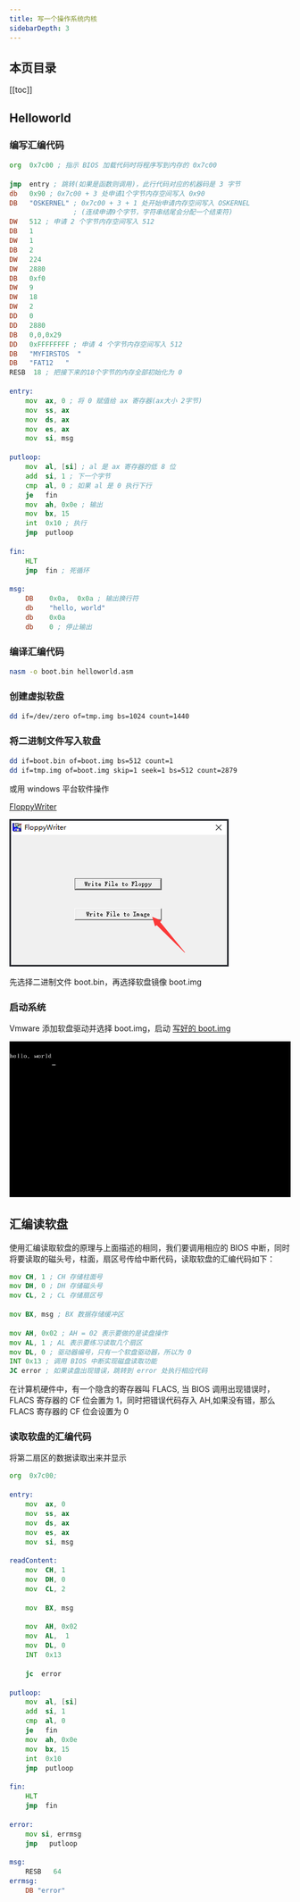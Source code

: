 ```yaml
---
title: 写一个操作系统内核
sidebarDepth: 3
---
```


## 本页目录

[[toc]]

## Helloworld

### 编写汇编代码

```asm
org  0x7c00 ; 指示 BIOS 加载代码时将程序写到内存的 0x7c00

jmp  entry ; 跳转(如果是函数则调用)，此行代码对应的机器码是 3 字节
db   0x90 ; 0x7c00 + 3 处申请1个字节内存空间写入 0x90
DB   "OSKERNEL" ; 0x7c00 + 3 + 1 处开始申请内存空间写入 OSKERNEL
                ; (连续申请9个字节，字符串结尾会分配一个结束符)
DW   512 ; 申请 2 个字节内存空间写入 512
DB   1
DW   1
DB   2
DW   224
DW   2880
DB   0xf0
DW   9
DW   18
DW   2
DD   0
DD   2880
DB   0,0,0x29
DD   0xFFFFFFFF ; 申请 4 个字节内存空间写入 512
DB   "MYFIRSTOS  "
DB   "FAT12   "
RESB  18 ; 把接下来的18个字节的内存全部初始化为 0

entry:
    mov  ax, 0 ; 将 0 赋值给 ax 寄存器(ax大小 2字节)
    mov  ss, ax
    mov  ds, ax
    mov  es, ax
    mov  si, msg

putloop:
    mov  al, [si] ; al 是 ax 寄存器的低 8 位
    add  si, 1 ; 下一个字节
    cmp  al, 0 ; 如果 al 是 0 执行下行
    je   fin
    mov  ah, 0x0e ; 输出
    mov  bx, 15
    int  0x10 ; 执行
    jmp  putloop

fin:
    HLT
    jmp  fin ; 死循环

msg:
    DB    0x0a,  0x0a ; 输出换行符
    db    "hello, world"
    db    0x0a
    db    0 ; 停止输出
```

### 编译汇编代码

```sh
nasm -o boot.bin helloworld.asm
```

### 创建虚拟软盘

```sh
dd if=/dev/zero of=tmp.img bs=1024 count=1440
```

### 将二进制文件写入软盘

```sh
dd if=boot.bin of=boot.img bs=512 count=1
dd if=tmp.img of=boot.img skip=1 seek=1 bs=512 count=2879
```

或用 windows 平台软件操作

[FloppyWriter](http://ahri-share.oss-cn-beijing.aliyuncs.com/blog/hacker/FloppyWriter.exe)

![FloppyWriter](./static/FloppyWriter.png)

先选择二进制文件 boot.bin，再选择软盘镜像 boot.img

### 启动系统

Vmware 添加软盘驱动并选择 boot.img，启动
[写好的 boot.img](http://ahri-share.oss-cn-beijing.aliyuncs.com/blog/hacker/boot.img)

![run](./static/run.png)

## 汇编读软盘

使用汇编读取软盘的原理与上面描述的相同，我们要调用相应的 BIOS 中断，同时将要读取的磁头号，柱面，扇区号传给中断代码，读取软盘的汇编代码如下：

```asm
mov CH, 1 ; CH 存储柱面号
mov DH, 0 ; DH 存储磁头号
mov CL, 2 ; CL 存储扇区号

mov BX, msg ; BX 数据存储缓冲区

mov AH, 0x02 ; AH = 02 表示要做的是读盘操作
mov AL, 1 ; AL 表示要练习读取几个扇区
mov DL, 0 ; 驱动器编号，只有一个软盘驱动器，所以为 0
INT 0x13 ; 调用 BIOS 中断实现磁盘读取功能
JC error ; 如果读盘出现错误，跳转到 error 处执行相应代码
```

在计算机硬件中，有一个隐含的寄存器叫 FLACS, 当 BIOS 调用出现错误时，FLACS 寄存器的 CF 位会置为 1，同时把错误代码存入 AH,如果没有错，那么 FLACS 寄存器的 CF 位会设置为 0

### 读取软盘的汇编代码

将第二扇区的数据读取出来并显示

```asm
org  0x7c00;

entry:
    mov  ax, 0
    mov  ss, ax
    mov  ds, ax
    mov  es, ax
    mov  si, msg

readContent:
    mov  CH, 1
    mov  DH, 0
    mov  CL, 2

    mov  BX, msg

    mov  AH, 0x02
    mov  AL,  1
    mov  DL, 0
    INT  0x13

    jc  error

putloop:
    mov  al, [si]
    add  si, 1
    cmp  al, 0
    je   fin
    mov  ah, 0x0e
    mov  bx, 15
    int  0x10
    jmp  putloop

fin:
    HLT
    jmp  fin

error:
    mov si, errmsg
    jmp   putloop

msg:
    RESB   64
errmsg:
    DB "error"
```

<Valine />
